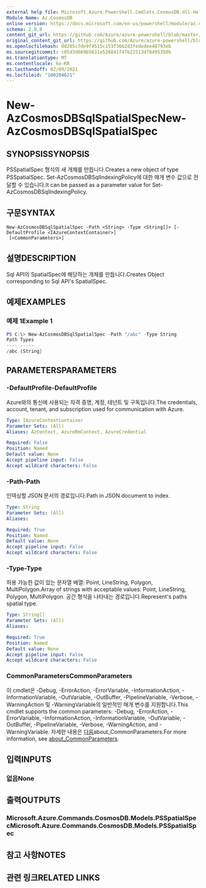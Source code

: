 ```yaml
---
external help file: Microsoft.Azure.PowerShell.Cmdlets.CosmosDB.dll-Help.xml
Module Name: Az.CosmosDB
online version: https://docs.microsoft.com/en-us/powershell/module/az.cosmosdb/new-azcosmosdbsqlspatialspec
schema: 2.0.0
content_git_url: https://github.com/Azure/azure-powershell/blob/master/src/CosmosDB/CosmosDB/help/New-AzCosmosDBSqlSpatialSpec.md
original_content_git_url: https://github.com/Azure/azure-powershell/blob/master/src/CosmosDB/CosmosDB/help/New-AzCosmosDBSqlSpatialSpec.md
ms.openlocfilehash: 0d205c7de9f4515c153f3662d3fededee48793eb
ms.sourcegitcommit: c05d3d669b5631e526841f47b22513d78495350b
ms.translationtype: MT
ms.contentlocale: ko-KR
ms.lasthandoff: 02/09/2021
ms.locfileid: "100204621"
---
```

# <span data-ttu-id="63903-101">New-AzCosmosDBSqlSpatialSpec</span><span class="sxs-lookup"><span data-stu-id="63903-101">New-AzCosmosDBSqlSpatialSpec</span></span>

## <span data-ttu-id="63903-102">SYNOPSIS</span><span class="sxs-lookup"><span data-stu-id="63903-102">SYNOPSIS</span></span>
<span data-ttu-id="63903-103">PSSpatialSpec 형식의 새 개체를 만듭니다.</span><span class="sxs-lookup"><span data-stu-id="63903-103">Creates a new object of type PSSpatialSpec.</span></span> <span data-ttu-id="63903-104">Set-AzCosmosDBSqlIndexingPolicy에 대한 매개 변수 값으로 전달할 수 있습니다.</span><span class="sxs-lookup"><span data-stu-id="63903-104">It can be passed as a parameter value for Set-AzCosmosDBSqlIndexingPolicy.</span></span>

## <span data-ttu-id="63903-105">구문</span><span class="sxs-lookup"><span data-stu-id="63903-105">SYNTAX</span></span>

```
New-AzCosmosDBSqlSpatialSpec -Path <String> -Type <String[]> [-DefaultProfile <IAzureContextContainer>]
 [<CommonParameters>]
```

## <span data-ttu-id="63903-106">설명</span><span class="sxs-lookup"><span data-stu-id="63903-106">DESCRIPTION</span></span>
<span data-ttu-id="63903-107">Sql API의 SpatialSpec에 해당하는 개체를 만듭니다.</span><span class="sxs-lookup"><span data-stu-id="63903-107">Creates Object corresponding to Sql API's SpatialSpec.</span></span>

## <span data-ttu-id="63903-108">예제</span><span class="sxs-lookup"><span data-stu-id="63903-108">EXAMPLES</span></span>

### <span data-ttu-id="63903-109">예제 1</span><span class="sxs-lookup"><span data-stu-id="63903-109">Example 1</span></span>
```powershell
PS C:\> New-AzCosmosDBSqlSpatialSpec -Path "/abc" -Type String
Path Types
---- -----
/abc {String}
```

## <span data-ttu-id="63903-110">PARAMETERS</span><span class="sxs-lookup"><span data-stu-id="63903-110">PARAMETERS</span></span>

### <span data-ttu-id="63903-111">-DefaultProfile</span><span class="sxs-lookup"><span data-stu-id="63903-111">-DefaultProfile</span></span>
<span data-ttu-id="63903-112">Azure와의 통신에 사용되는 자격 증명, 계정, 테넌트 및 구독입니다.</span><span class="sxs-lookup"><span data-stu-id="63903-112">The credentials, account, tenant, and subscription used for communication with Azure.</span></span>

```yaml
Type: IAzureContextContainer
Parameter Sets: (All)
Aliases: AzContext, AzureRmContext, AzureCredential

Required: False
Position: Named
Default value: None
Accept pipeline input: False
Accept wildcard characters: False
```

### <span data-ttu-id="63903-113">-Path</span><span class="sxs-lookup"><span data-stu-id="63903-113">-Path</span></span>
<span data-ttu-id="63903-114">인덱싱할 JSON 문서의 경로입니다.</span><span class="sxs-lookup"><span data-stu-id="63903-114">Path in JSON document to index.</span></span>

```yaml
Type: String
Parameter Sets: (All)
Aliases:

Required: True
Position: Named
Default value: None
Accept pipeline input: False
Accept wildcard characters: False
```

### <span data-ttu-id="63903-115">-Type</span><span class="sxs-lookup"><span data-stu-id="63903-115">-Type</span></span>
<span data-ttu-id="63903-116">허용 가능한 값이 있는 문자열 배열: Point, LineString, Polygon, MultiPolygon.</span><span class="sxs-lookup"><span data-stu-id="63903-116">Array of strings with acceptable values: Point, LineString, Polygon, MultiPolygon.</span></span>
<span data-ttu-id="63903-117">공간 형식을 나타내는 경로입니다.</span><span class="sxs-lookup"><span data-stu-id="63903-117">Represent's paths spatial type.</span></span>

```yaml
Type: String[]
Parameter Sets: (All)
Aliases:

Required: True
Position: Named
Default value: None
Accept pipeline input: False
Accept wildcard characters: False
```

### <span data-ttu-id="63903-118">CommonParameters</span><span class="sxs-lookup"><span data-stu-id="63903-118">CommonParameters</span></span>
<span data-ttu-id="63903-119">이 cmdlet은 -Debug, -ErrorAction, -ErrorVariable, -InformationAction, -InformationVariable, -OutVariable, -OutBuffer, -PipelineVariable, -Verbose, -WarningAction 및 -WarningVariable의 일반적인 매개 변수를 지원합니다.</span><span class="sxs-lookup"><span data-stu-id="63903-119">This cmdlet supports the common parameters: -Debug, -ErrorAction, -ErrorVariable, -InformationAction, -InformationVariable, -OutVariable, -OutBuffer, -PipelineVariable, -Verbose, -WarningAction, and -WarningVariable.</span></span> <span data-ttu-id="63903-120">자세한 내용은 [다음](http://go.microsoft.com/fwlink/?LinkID=113216)about_CommonParameters.</span><span class="sxs-lookup"><span data-stu-id="63903-120">For more information, see [about_CommonParameters](http://go.microsoft.com/fwlink/?LinkID=113216).</span></span>

## <span data-ttu-id="63903-121">입력</span><span class="sxs-lookup"><span data-stu-id="63903-121">INPUTS</span></span>

### <span data-ttu-id="63903-122">없음</span><span class="sxs-lookup"><span data-stu-id="63903-122">None</span></span>

## <span data-ttu-id="63903-123">출력</span><span class="sxs-lookup"><span data-stu-id="63903-123">OUTPUTS</span></span>

### <span data-ttu-id="63903-124">Microsoft.Azure.Commands.CosmosDB.Models.PSSpatialSpec</span><span class="sxs-lookup"><span data-stu-id="63903-124">Microsoft.Azure.Commands.CosmosDB.Models.PSSpatialSpec</span></span>

## <span data-ttu-id="63903-125">참고 사항</span><span class="sxs-lookup"><span data-stu-id="63903-125">NOTES</span></span>

## <span data-ttu-id="63903-126">관련 링크</span><span class="sxs-lookup"><span data-stu-id="63903-126">RELATED LINKS</span></span>
